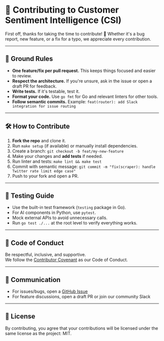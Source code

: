 # 🙌 Contributing to Customer Sentiment Intelligence (CSI)

First off, thanks for taking the time to contribute! 🚀
Whether it's a bug report, new feature, or a fix for a typo, we appreciate every contribution.

---

## 🧱 Ground Rules

- **One feature/fix per pull request.** This keeps things focused and easier to review.
- **Respect the architecture.** If you're unsure, ask in the issue or open a draft PR for feedback.
- **Write tests.** If it's testable, test it.
- **Format your code.** Use `go fmt` for Go and relevant linters for other tools.
- **Follow semantic commits.** Example: `feat(router): add Slack integration for issue routing`

---

## 🛠️ How to Contribute

1. **Fork the repo** and clone it.
2. Run `make setup` (if available) or manually install dependencies.
3. Create a branch: `git checkout -b feat/my-new-feature`
4. Make your changes and **add tests** if needed.
5. Run linter and tests: `make lint && make test`
6. Commit with semantic message: `git commit -m "fix(scraper): handle Twitter rate limit edge case"`
7. Push to your fork and open a PR.

---

## 🧪 Testing Guide

- Use the built-in test framework (`testing` package in Go).
- For AI components in Python, use `pytest`.
- Mock external APIs to avoid unnecessary calls.
- Run `go test ./...` at the root level to verify everything works.

---

## 🤝 Code of Conduct

Be respectful, inclusive, and supportive.\
We follow the [Contributor Covenant](https://www.contributor-covenant.org/version/2/1/code_of_conduct/) as our Code of Conduct.

---

## 💬 Communication

- For issues/bugs, open a [GitHub Issue](../../issues)
- For feature discussions, open a draft PR or join our community Slack

---

## 📄 License

By contributing, you agree that your contributions will be licensed under the same license as the project: MIT.

